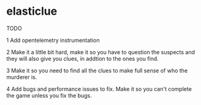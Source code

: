 # elasticlue
TODO

1 Add opentelemetry instrumentation

2 Make it a little bit hard, make it so you have to question the suspects and they will also give you clues, in addtion to the ones you find. 

3 Make it so you need to find all the clues to make full sense of who the murderer is. 

4 Add bugs and performance issues to fix. Make it so you can't complete the game unless you fix the bugs. 

